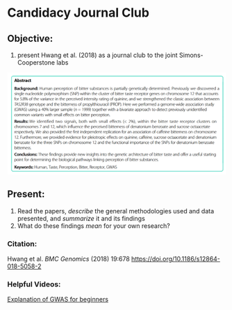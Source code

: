 # Candidacy Journal Club

## Objective:

1.  present Hwang et al. (2018) as a journal club to the joint Simons-Cooperstone labs

![screenshot](Hwang18Abstract.png)

## Present:

1.  Read the papers, *describe* the general methodologies used and data presented, and *summarize* it and its findings
2.  What do these findings *mean* for your own research?

### Citation:

Hwang et al. *BMC Genomics* (2018) 19:678 <https://doi.org/10.1186/s12864-018-5058-2>

### Helpful Videos:
[Explanation of GWAS for beginners](https://www.youtube.com/watch?v=sOP8WacfBM8)
